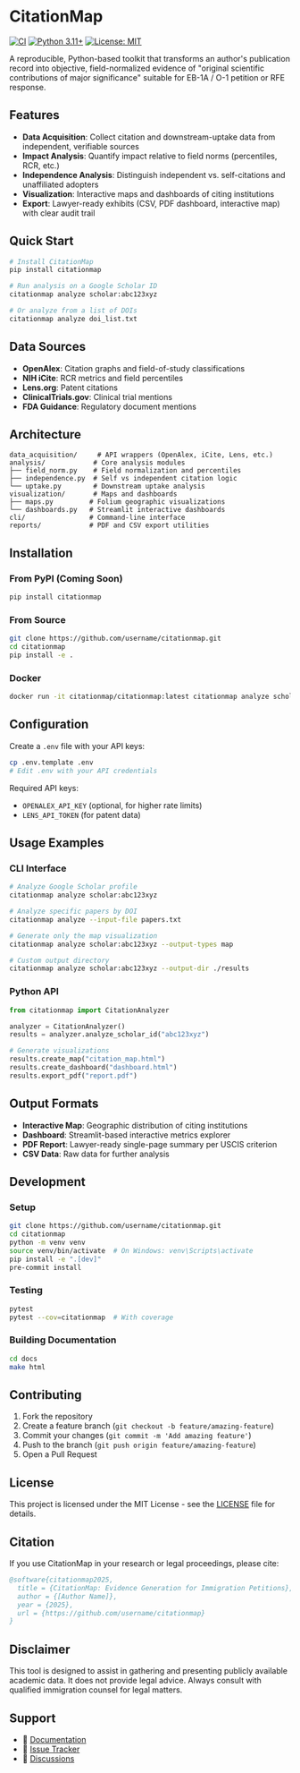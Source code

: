# CitationMap

[![CI](https://github.com/username/citationmap/workflows/CI/badge.svg)](https://github.com/username/citationmap/actions)
[![Python 3.11+](https://img.shields.io/badge/python-3.11+-blue.svg)](https://www.python.org/downloads/)
[![License: MIT](https://img.shields.io/badge/License-MIT-yellow.svg)](https://opensource.org/licenses/MIT)

A reproducible, Python-based toolkit that transforms an author's publication record into objective, field-normalized evidence of "original scientific contributions of major significance" suitable for EB-1A / O-1 petition or RFE response.

## Features

- **Data Acquisition**: Collect citation and downstream-uptake data from independent, verifiable sources
- **Impact Analysis**: Quantify impact relative to field norms (percentiles, RCR, etc.)
- **Independence Analysis**: Distinguish independent vs. self-citations and unaffiliated adopters
- **Visualization**: Interactive maps and dashboards of citing institutions
- **Export**: Lawyer-ready exhibits (CSV, PDF dashboard, interactive map) with clear audit trail

## Quick Start

```bash
# Install CitationMap
pip install citationmap

# Run analysis on a Google Scholar ID
citationmap analyze scholar:abc123xyz

# Or analyze from a list of DOIs
citationmap analyze doi_list.txt
```

## Data Sources

- **OpenAlex**: Citation graphs and field-of-study classifications
- **NIH iCite**: RCR metrics and field percentiles
- **Lens.org**: Patent citations
- **ClinicalTrials.gov**: Clinical trial mentions
- **FDA Guidance**: Regulatory document mentions

## Architecture

```
data_acquisition/     # API wrappers (OpenAlex, iCite, Lens, etc.)
analysis/            # Core analysis modules
├── field_norm.py    # Field normalization and percentiles
├── independence.py  # Self vs independent citation logic
└── uptake.py        # Downstream uptake analysis
visualization/       # Maps and dashboards
├── maps.py         # Folium geographic visualizations
└── dashboards.py   # Streamlit interactive dashboards
cli/                # Command-line interface
reports/            # PDF and CSV export utilities
```

## Installation

### From PyPI (Coming Soon)

```bash
pip install citationmap
```

### From Source

```bash
git clone https://github.com/username/citationmap.git
cd citationmap
pip install -e .
```

### Docker

```bash
docker run -it citationmap/citationmap:latest citationmap analyze scholar:abc123xyz
```

## Configuration

Create a `.env` file with your API keys:

```bash
cp .env.template .env
# Edit .env with your API credentials
```

Required API keys:
- `OPENALEX_API_KEY` (optional, for higher rate limits)
- `LENS_API_TOKEN` (for patent data)

## Usage Examples

### CLI Interface

```bash
# Analyze Google Scholar profile
citationmap analyze scholar:abc123xyz

# Analyze specific papers by DOI
citationmap analyze --input-file papers.txt

# Generate only the map visualization
citationmap analyze scholar:abc123xyz --output-types map

# Custom output directory
citationmap analyze scholar:abc123xyz --output-dir ./results
```

### Python API

```python
from citationmap import CitationAnalyzer

analyzer = CitationAnalyzer()
results = analyzer.analyze_scholar_id("abc123xyz")

# Generate visualizations
results.create_map("citation_map.html")
results.create_dashboard("dashboard.html")
results.export_pdf("report.pdf")
```

## Output Formats

- **Interactive Map**: Geographic distribution of citing institutions
- **Dashboard**: Streamlit-based interactive metrics explorer
- **PDF Report**: Lawyer-ready single-page summary per USCIS criterion
- **CSV Data**: Raw data for further analysis

## Development

### Setup

```bash
git clone https://github.com/username/citationmap.git
cd citationmap
python -m venv venv
source venv/bin/activate  # On Windows: venv\Scripts\activate
pip install -e ".[dev]"
pre-commit install
```

### Testing

```bash
pytest
pytest --cov=citationmap  # With coverage
```

### Building Documentation

```bash
cd docs
make html
```

## Contributing

1. Fork the repository
2. Create a feature branch (`git checkout -b feature/amazing-feature`)
3. Commit your changes (`git commit -m 'Add amazing feature'`)
4. Push to the branch (`git push origin feature/amazing-feature`)
5. Open a Pull Request

## License

This project is licensed under the MIT License - see the [LICENSE](LICENSE) file for details.

## Citation

If you use CitationMap in your research or legal proceedings, please cite:

```bibtex
@software{citationmap2025,
  title = {CitationMap: Evidence Generation for Immigration Petitions},
  author = {[Author Name]},
  year = {2025},
  url = {https://github.com/username/citationmap}
}
```

## Disclaimer

This tool is designed to assist in gathering and presenting publicly available academic data. It does not provide legal advice. Always consult with qualified immigration counsel for legal matters.

## Support

- 📖 [Documentation](https://citationmap.readthedocs.io)
- 🐛 [Issue Tracker](https://github.com/username/citationmap/issues)
- 💬 [Discussions](https://github.com/username/citationmap/discussions) 
